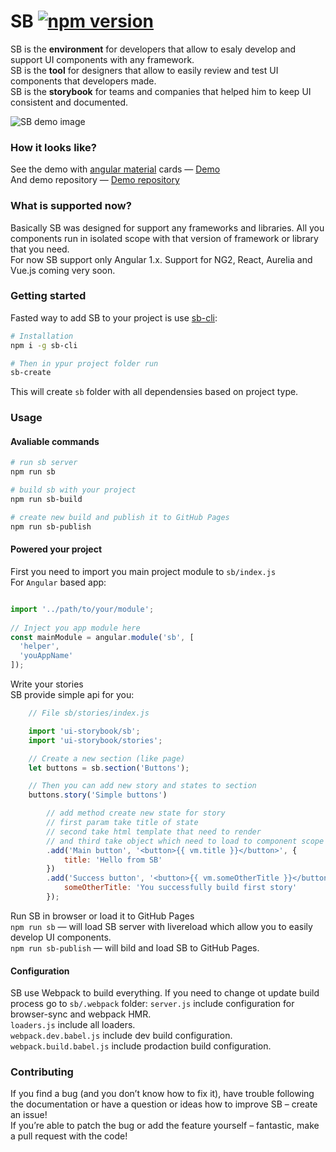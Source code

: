 # SB [![npm version](https://badge.fury.io/js/ui-storybook.svg)](https://badge.fury.io/js/ui-storybook)
SB is the **environment** for developers that allow to esaly develop and support UI components with any framework.  
SB is the **tool** for designers that allow to easily review and test UI components that developers made.  
SB is the **storybook** for teams and companies that helped him to keep UI consistent and documented.

![SB demo image](docs/sb-demo.gif)

### How it looks like?
See the demo with [angular material](https://material.angularjs.org/latest/) cards — [Demo](https://ui-storybook.github.io/sb-angular-material-cards-demo/#/?split=true)  
And demo repository — [Demo repository](https://github.com/ui-storybook/sb-angular-material-cards-demo)

### What is supported now?
Basically SB was designed for support any frameworks and libraries. All you components run in isolated scope with that version of framework or library that you need.  
For now SB support only Angular 1.x. Support for NG2, React, Aurelia and Vue.js coming very soon.



### Getting started
Fasted way to add SB to your project is use [sb-cli](https://github.com/ui-storybook/sb-cli):  

```bash
# Installation
npm i -g sb-cli

# Then in ypur project folder run  
sb-create
```

This will create `sb` folder with all dependensies based on project type.

### Usage
#### Avaliable commands
```bash
# run sb server
npm run sb

# build sb with your project
npm run sb-build

# create new build and publish it to GitHub Pages
npm run sb-publish
```

#### Powered your project
First you need to import you main project module to `sb/index.js`  
For `Angular` based app:

```js

import '../path/to/your/module';
 
// Inject you app module here 
const mainModule = angular.module('sb', [
  'helper',
  'youAppName'
]);

```

Write your stories  
SB provide simple api for you:

```js
    // File sb/stories/index.js

    import 'ui-storybook/sb';
    import 'ui-storybook/stories';

    // Create a new section (like page)
    let buttons = sb.section('Buttons');

    // Then you can add new story and states to section
    buttons.story('Simple buttons')

        // add method create new state for story 
        // first param take title of state
        // second take html template that need to render 
        // and third take object which need to load to component scope
        .add('Main button', '<button>{{ vm.title }}</button>', {
            title: 'Hello from SB'
        })
        .add('Success button', '<button>{{ vm.someOtherTitle }}</button>', {
            someOtherTitle: 'You successfully build first story'
        });

``` 

Run SB in browser or load it to GitHub Pages  
    `npm run sb` — will load SB server with livereload which allow you to easily develop UI components.  
    `npm run sb-publish` — will bild and load SB to GitHub Pages.

#### Configuration 
SB use Webpack to build everything. If you need to change ot update build process go to `sb/.webpack` folder:
`server.js` include configuration for browser-sync and webpack HMR.  
`loaders.js` include all loaders.  
`webpack.dev.babel.js` include dev build configuration.   
`webpack.build.babel.js` include prodaction build configuration.

### Contributing

If you find a bug (and you don’t know how to fix it), have trouble following the documentation or have a question or ideas how to improve SB – create an issue!  
If you’re able to patch the bug or add the feature yourself – fantastic, make a pull request with the code! 
